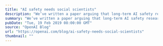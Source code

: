 ```yaml
---
title: "AI safety needs social scientists"
description: "We’ve written a paper arguing that long-term AI safety research needs social scientists to ensure AI alignment algorithms succeed when actual humans are involved. Properly aligning advanced AI systems with human values requires resolving many uncertainties related to the psychology of human rationality, emotion, and biases. The aim of this paper is to spark further collaboration between machine learning and social science researchers, and we plan to hire social scientists to work on this full time at OpenAI."
summary: "We’ve written a paper arguing that long-term AI safety research needs social scientists to ensure AI alignment algorithms succeed when actual humans are involved. Properly aligning advanced AI systems with human values requires resolving many uncertainties related to the psychology of human rationality, emotion, and biases. The aim of this paper is to spark further collaboration between machine learning and social science researchers, and we plan to hire social scientists to work on this full time at OpenAI."
pubDate: "Tue, 19 Feb 2019 08:00:00 GMT"
source: "OpenAI Blog"
url: "https://openai.com/blog/ai-safety-needs-social-scientists"
thumbnail: ""
---
```


